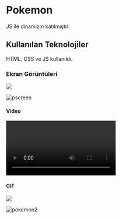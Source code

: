 <h1>Pokemon</h1>

JS ile dinamizm katılmıştır.

<h2> Kullanılan Teknolojiler</h2>

HTML, CSS ve JS kullanıldı.


<h3>Ekran Görüntüleri</h3>

![](pscreen.png)

![pscreen](https://github.com/EyupSaltukB/pokemon/assets/129687853/320c9d49-ef24-4c19-894b-39def5b2c592)


<h4> Video </h4>

![](pokemon.mp4)




<h4> GIF </h4>

![](pokemon2.gif)

![pokemon2](https://github.com/EyupSaltukB/pokemon/assets/129687853/a97b5d14-5573-469f-ad0b-475333257422)
